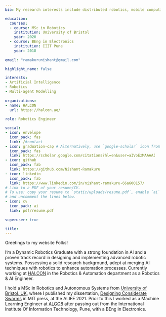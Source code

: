 ```yaml
---
bio: My research interests include distributed robotics, mobile computing and programmable matter.

education:
  courses:
  - course: MSc in Robotics
    institution: University of Bristol
    year: 2020
  - course: BEng in Electronics
    institution: IIIT Pune
    year: 2018
    
email: "ramakurunishant@gmail.com"

highlight_name: false

interests:
- Artificial Intelligence
- Robotics
- Multi-agent Modelling
  
organizations:
- name: HALCON
  url: https://halcon.ae/
  
role: Robotics Engineer

social:
- icon: envelope
  icon_pack: fas
  link: /#contact
- icon: graduation-cap # Alternatively, use `google-scholar` icon from `ai` icon pack
  icon_pack: fas
  link: https://scholar.google.com/citations?hl=en&user=aIVoEzMAAAAJ
- icon: github
  icon_pack: fab
  link: https://github.com/Nishant-Ramakuru
- icon: linkedin
  icon_pack: fab
  link: https://www.linkedin.com/in/nishant-ramakuru-66a600157/
# Link to a PDF of your resume/CV.
# To use: copy your resume to `static/uploads/resume.pdf`, enable `ai` icons in `params.yaml`,
# and uncomment the lines below.
- icon: cv
  icon_pack: ai
  link: pdf/resume.pdf
  
superuser: true

title: 
---
```

Greetings to my website Folks!


I’m a Dynamic Robotics Graduate with a strong foundation in AI and a proven track record in designing and implementing advanced robotic systems. Possessing a solid research background, adept at merging AI techniques with robotics to enhance automation processes. Currently working at [HALCON](https://halcon.ae/) in the Robotics & Automation department as a Robotics & AI Engineer. 

I hold a MSc in Robotics and Autonomous Systems from [University of Bristol, UK](https://www.bristol.ac.uk/), where I published my dissertation, [Designing Considerate Swarms](https://direct.mit.edu/isal/proceedings/isal2021/33/86/102901) in MIT press, at the ALIFE 2021. Prior to this I worked as a Machine Learning Engineer at [ALGO8](https://algo8.ai/) after passing out from the International Institute Of Information Technology, Pune, with a BEng in Electronics. 
